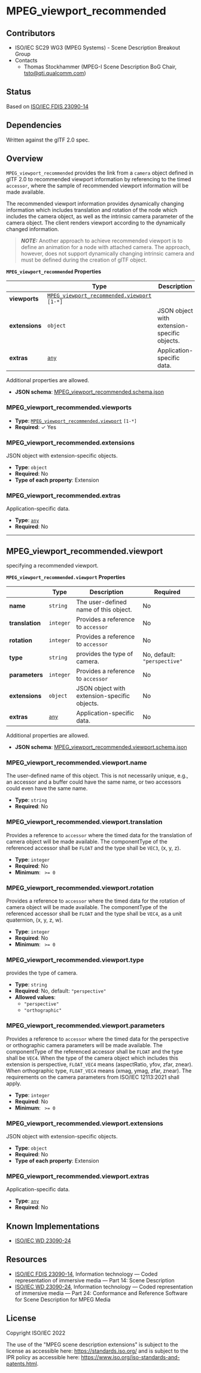 # MPEG_viewport_recommended

## Contributors

* ISO/IEC SC29 WG3 (MPEG Systems) - Scene Description Breakout Group
* Contacts
  * Thomas Stockhammer (MPEG-I Scene Description BoG Chair, tsto@qti.qualcomm.com)

## Status

Based on [ISO/IEC FDIS 23090-14](https://www.iso.org/standard/80900.html)

## Dependencies

Written against the glTF 2.0 spec.

## Overview

`MPEG_viewport_recommended` provides the link from a `camera` object defined in 
glTF 2.0 to recommended viewport information by referencing to the timed
`accessor`, where the sample of recommended viewport information will be 
made available.

The recommended viewport information provides dynamically changing 
information which includes translation and rotation of the node which 
includes the camera object, as well as the intrinsic camera parameter of the 
camera object. The client renders viewport according to the dynamically 
changed information.

> **_NOTE:_** Another approach to achieve recommended viewport is to define 
> an animation for a node with attached camera. The approach, however, does 
> not support dynamically changing intrinsic camera and must be defined 
> during the creation of glTF object.


**`MPEG_viewport_recommended` Properties**

|   |Type|Description|Required|
|---|---|---|---|
|**viewports**|[`MPEG_viewport_recommended.viewport`](#reference-mpeg_viewport_recommended-viewport) `[1-*]`|| &#10003; Yes|
|**extensions**|`object`|JSON object with extension-specific objects.|No|
|**extras**|[`any`](#reference-any)|Application-specific data.|No|

Additional properties are allowed.

* **JSON schema**: [MPEG_viewport_recommended.schema.json](./schema/MPEG_viewport_recommended.schema.json)

### MPEG_viewport_recommended.viewports

* **Type**: [`MPEG_viewport_recommended.viewport`](#reference-mpeg_viewport_recommended-viewport) `[1-*]`
* **Required**:  &#10003; Yes

### MPEG_viewport_recommended.extensions

JSON object with extension-specific objects.

* **Type**: `object`
* **Required**: No
* **Type of each property**: Extension

### MPEG_viewport_recommended.extras

Application-specific data.

* **Type**: [`any`](#reference-any)
* **Required**: No




---------------------------------------
<a name="reference-mpeg_viewport_recommended-viewport"></a>
## MPEG_viewport_recommended.viewport

specifying a recommended viewport.

**`MPEG_viewport_recommended.viewport` Properties**

|   |Type|Description|Required|
|---|---|---|---|
|**name**|`string`|The user-defined name of this object.|No|
|**translation**|`integer`|Provides a reference to `accessor`|No|
|**rotation**|`integer`|Provides a reference to `accessor`|No|
|**type**|`string`|provides the type of camera.|No, default: `"perspective"`|
|**parameters**|`integer`|Provides a reference to `accessor`|No|
|**extensions**|`object`|JSON object with extension-specific objects.|No|
|**extras**|[`any`](#reference-any)|Application-specific data.|No|

Additional properties are allowed.

* **JSON schema**: [MPEG_viewport_recommended.viewport.schema.json](./schema/MPEG_viewport_recommended.viewport.schema.json)

### MPEG_viewport_recommended.viewport.name

The user-defined name of this object.  This is not necessarily unique, e.g., an accessor and a buffer could have the same name, or two accessors could even have the same name.

* **Type**: `string`
* **Required**: No

### MPEG_viewport_recommended.viewport.translation

Provides a reference to `accessor` where the timed data for the translation of camera object will be made available. The componentType of the referenced accessor shall be `FLOAT` and the type shall be `VEC3`, (x, y, z).

* **Type**: `integer`
* **Required**: No
* **Minimum**: ` >= 0`

### MPEG_viewport_recommended.viewport.rotation

Provides a reference to `accessor` where the timed data for  the rotation of camera object will be made available. The componentType of the referenced accessor shall be `FLOAT` and the type shall be `VEC4`, as a unit quaternion, (x, y, z, w).

* **Type**: `integer`
* **Required**: No
* **Minimum**: ` >= 0`

### MPEG_viewport_recommended.viewport.type

provides the type of camera.

* **Type**: `string`
* **Required**: No, default: `"perspective"`
* **Allowed values**:
    * `"perspective"`
    * `"orthographic"`

### MPEG_viewport_recommended.viewport.parameters

Provides a reference to `accessor` where the timed data for the perspective or orthographic camera parameters will be made available. The componentType of the referenced accessor shall be `FLOAT` and the type shall be `VEC4`. When the type of the camera object which includes this extension is perspective, `FLOAT_VEC4` means (aspectRatio, yfov,  zfar, znear). When orthographic type, `FLOAT_VEC4` means (xmag, ymag, zfar, znear). The requirements on the camera parameters from ISO/IEC 12113:2021  shall apply.

* **Type**: `integer`
* **Required**: No
* **Minimum**: ` >= 0`

### MPEG_viewport_recommended.viewport.extensions

JSON object with extension-specific objects.

* **Type**: `object`
* **Required**: No
* **Type of each property**: Extension

### MPEG_viewport_recommended.viewport.extras

Application-specific data.

* **Type**: [`any`](#reference-any)
* **Required**: No

## Known Implementations

* [ISO/IEC WD 23090-24](https://www.iso.org/standard/83696.html)

## Resources

* [ISO/IEC FDIS 23090-14](https://www.iso.org/standard/80900.html), Information technology — Coded representation of immersive media — Part 14: Scene Description 
* [ISO/IEC WD 23090-24](https://www.iso.org/standard/83696.html), Information technology — Coded representation of immersive media — Part 24: Conformance and Reference Software for Scene Description for MPEG Media

## License

Copyright ISO/IEC 2022

The use of the "MPEG scene description extensions" is subject to the license as accessible here: https://standards.iso.org/ and is subject to the IPR policy as accessible here: https://www.iso.org/iso-standards-and-patents.html.

